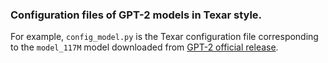 ### Configuration files of GPT-2 models in Texar style.

For example, `config_model.py` is the Texar configuration file corresponding to the `model_117M` model downloaded from [GPT-2 official release](https://github.com/openai/gpt-2).
